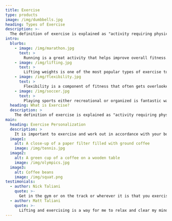```yaml
---
title: Exercise
type: products
image: /img/dumbbells.jpg
heading: Types of Exercise
description: >-
  The definition of exercise is explained as "activity requiring physical effort, carried out to sustain or improve health and fitness".
intro:
  blurbs:
    - image: /img/marathon.jpg
      text: >
        Running is a great activity that helps improve overall fitness. Whether it is an aerobic run or an anaerobic run, it will help the body function better in the future. Running helps with muscular endurance in the legs and the core along with the addition of a healthy heart and efficient lungs.
    - image: /img/lifting.jpg
      text: >
        Lifting weights is one of the most popular types of exercise today. It is great for building muscle and toning your body which overall increases your fitness level. Muscular strength gained from lifting can help the body to recover quicker and simply be stronger.
    - image: /img/flexibility.jpg
      text: >
        Flexibility is a component of fitness that often gets overlooked. It is extremely important for someone to properly stretch before and after physical activity. Stretching can help boost growth and help muscles to grow more. Being flexible is a key to a healthy lifestyle.
    - image: /img/soccer.jpg
      text: >
        Playing sports either recreational or organized is fantastic way to get active and improve fitness levels. Different sports work different muscle groups and so it is important to try different things and play against different people in order to maximize your experience.
  heading: What is Exercise?
  description: >
    The definition of exercise is explained as "activity requiring physical effort, carried out to sustain or improve health and fitness".
main:
  heading: Exercise Personalization
  description: >
    It is important to exercise and work out in accordance with your body and your goals in mind. If someone is training to run a marathon, they are not going to be lifting heavy weight right before the race. A workout plan personalized to an individual's needs is ideal and the best way to get the best results.
  image1:
    alt: A close-up of a paper filter filled with ground coffee
    image: /img/tennis.jpg
  image2:
    alt: A green cup of a coffee on a wooden table
    image: /img/olympics.jpg
  image3:
    alt: Coffee beans
    image: /img/squat.png
testimonials:
  - author: Nick Taliani
    quote: >-
      Get in the gym or on the track or wherever it is that you exercise, work hard, and you will see results. I promise you.
  - author: Matt Taliani
    quote: >-
      Lifting and exercising is a way for me to relax and clear my mind while at the same time improving my body and my lifestyle.
---
```

